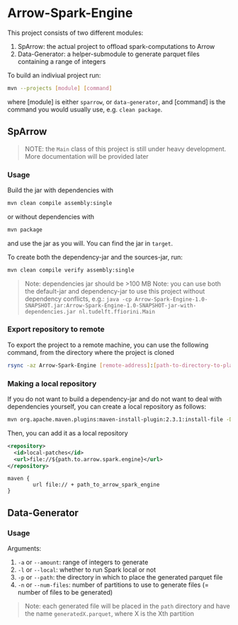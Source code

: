 # Arrow-Spark-Engine
This project consists of two different modules:
1. SpArrow: the actual project to offload spark-computations to Arrow
2. Data-Generator: a helper-submodule to generate parquet files containing a range of integers

To build an indiviual project run:
```bash
mvn --projects [module] [command]
```
where [module] is either `sparrow`, or `data-generator`,
and [command] is the command you would usually use, e.g. `clean package`.

## SpArrow
> NOTE: the `Main` class of this project is still under heavy development. More documentation will be provided later

### Usage
Build the jar with dependencies with
```bash
mvn clean compile assembly:single
```
or without dependencies with
```bash
mvn package
```
and use the jar as you will. You can find the jar in `target`.

To create both the dependency-jar and the sources-jar, run:
```bash
mvn clean compile verify assembly:single
```
>Note: dependencies jar should be >100 MB
>Note: you can use both the default-jar and dependency-jar to use this project without dependency conflicts, e.g.:
> `java -cp Arrow-Spark-Engine-1.0-SNAPSHOT.jar:Arrow-Spark-Engine-1.0-SNAPSHOT-jar-with-dependencies.jar nl.tudelft.ffiorini.Main`

### Export repository to remote
To export the project to a remote machine, you can use the following command, from the directory where the project is cloned
```bash
rsync -az Arrow-Spark-Engine [remote-address]:[path-to-directory-to-place-project-directory]/ --filter=':- .gitignore' --exclude='Arrow-Spark-Engine/.git'
```

### Making a local repository
If you do not want to build a dependency-jar and do not want to deal with dependencies yourself,
you can create a local repository as follows:
```bash 
mvn org.apache.maven.plugins:maven-install-plugin:2.3.1:install-file -Dfile=target/Arrow-Spark-Engine-1.0-SNAPSHOT.jar -DgroupId=nl.tudelft.abs.ffiorini -DartifactId=Arrow-Spark-Engine -Dversion=1.0-SNAPSHOT -Dpackaging=jar -DlocalRepositoryPath=.
```
Then, you can add it as a local repository
```xml
<repository>
  <id>local-patches</id>
  <url>file://${path.to.arrow.spark.engine}</url>
</repository>
```

```gradle.build
maven {
        url file:// + path_to_arrow_spark_engine
}
```

## Data-Generator

### Usage
Arguments:
1. `-a` or `--amount`: range of integers to generate
2. `-l` or `--local`: whether to run Spark local or not
3. `-p` or `--path`: the directory in which to place the generated parquet file
4. `-n` or `--num-files`: number of partitions to use to generate files (= number of files to be generated)

>Note: each generated file will be placed in the `path` directory and have the name `generatedX.parquet`, 
> where X is the Xth partition



